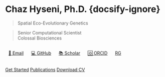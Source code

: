 # Chaz Hyseni, Ph.D. {docsify-ignore}

> Spatial Eco-Evolutionary Genetics

> Senior Computational Scientist  
> Colossal Biosciences

<div style="margin: 30px 0;">
  <a href="mailto:chaz.hyseni@gmail.com" style="margin: 0 10px;">📧 Email</a>
  <a href="https://github.com/chazhyseni" style="margin: 0 10px;">💻 GitHub</a>
  <a href="https://scholar.google.com/citations?user=i-4wi1oAAAAJ" style="margin: 0 10px;">📚 Scholar</a>
  <a href="https://orcid.org/0000-0003-2567-8013" style="margin: 0 10px;">🆔 ORCID</a>
  <a href="https://www.researchgate.net/profile/Chaz_Hyseni" style="margin: 0 10px;"><i class="fab fa-researchgate"></i> RG</a>
</div>

[Get Started](#about)
[Publications](/#publications)
[Download CV](files/cv.pdf ':ignore :target=_blank')
